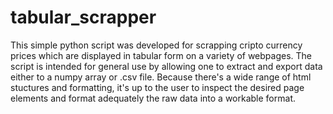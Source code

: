 # tabular_scrapper 
This simple python script was developed for scrapping cripto currency prices which are displayed in tabular form on a variety of webpages. 
The script is intended for general use by allowing one to extract and export data either to a numpy array or .csv file. 
Because there's a wide range of html stuctures and formatting, it's up to the user to inspect the desired page elements and format adequately the raw data into a workable format.

